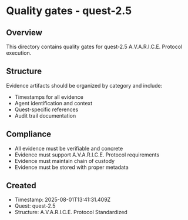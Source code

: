 # Quality gates - quest-2.5

## Overview
This directory contains quality gates for quest-2.5 A.V.A.R.I.C.E. Protocol execution.

## Structure
Evidence artifacts should be organized by category and include:
- Timestamps for all evidence
- Agent identification and context
- Quest-specific references
- Audit trail documentation

## Compliance
- All evidence must be verifiable and concrete
- Evidence must support A.V.A.R.I.C.E. Protocol requirements
- Evidence must maintain chain of custody
- Evidence must be stored with proper metadata

## Created
- Timestamp: 2025-08-01T13:41:31.409Z
- Quest: quest-2.5
- Structure: A.V.A.R.I.C.E. Protocol Standardized
